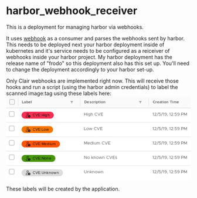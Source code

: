 # harbor_webhook_receiver
This is a deployment for managing harbor via webhooks.

It uses [webhook](https://github.com/adnanh/webhook) as a consumer and parses the webhooks sent by harbor.
This needs to be deployed next your harbor deployment inside of kubernetes and it's service needs to be configured as a reiceiver of webhooks inside your harbor project.
My harbor deployment has the release name of "frodo" so this deployment also has this set up. You'll need to change the deployment accordingly to your harbor set-up.

Only Clair webhooks are implemented right now. This will receive those hooks and run a script (using the harbor admin credentials) to label the scanned image:tag using these labels here:
![harbor-labels](https://github.com/KarstenSiemer/harbor_webhook_receiver/raw/master/harbor_labels.png)

These labels will be created by the application.
